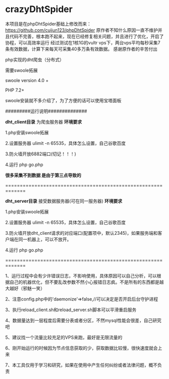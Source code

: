 crazyDhtSpider
====== 
 本项目是在phpDhtSpider基础上修改而来：https://github.com/cuijun123/phpDhtSpider
 原作者不知什么原因一直不维护并且代码不完善，根本跑不起来，现在已经修复相关问题，并且进行了优化，开启了协程，可以高效率运行
 经过测试在1核1G的vultr vps下，两台vps平均每秒采集7条有效数据，计算下来每天可采集40多万条有效数据。
 感谢原作者的辛苦付出

php实现的dht爬虫（分布式）

需要swoole拓展

swoole version 4.0 +

PHP 7.2+

swoole安装就不多介绍了，为了方便的话可以使用宝塔面板

#########运行说明##############

**dht_client目录** 为爬虫服务器 **环境要求**

1.php安装swoole拓展

2.设置服务器 ulimit -n 65535，具体怎么设置，自己谷歌百度

3.防火墙开放6882端口(切记！！！)

4.运行 php go.php

**很多采集不到数据 是由于第三点导致的**

=============================================================

**dht_server目录** 接受数据服务器(可在同一服务器) **环境要求**

1.php安装swoole拓展

2.设置服务器 ulimit -n 65535，具体怎么设置，自己谷歌百度

3.防火墙开放dht_client请求的对应端口(配置项中，默认2345)，如果服务端和客户端在同一机器上，可以不放开。

4.运行 php go.php

=============================================================

1、运行过程中会有少许错误日志，不影响使用，具体原因可以自己分析，可以根据自己的机器优化，但不要乱改参数不然小心报错日志疯。不是所有的东西都是越大越好（邪魅一笑）

2、注意config.php中的'daemonize'=>false,//可以决定是否开启后台守护进程

3、执行reload_client.sh和reload_server.sh脚本可以平滑重启服务

4、数据量达到一层程度后需要分表或者分区，不然mysql性能会很差，自己研究吧

5、建议找一个流量比较充足的VPS来跑，最好是无限流量的

6、刚开始运行的时候因为节点信息获取的少，获取数据比较慢，很快速度就会上来

7、本工具仅用于学习和研究，如果在使用中产生任何纠纷或者法律问题，概不负责
